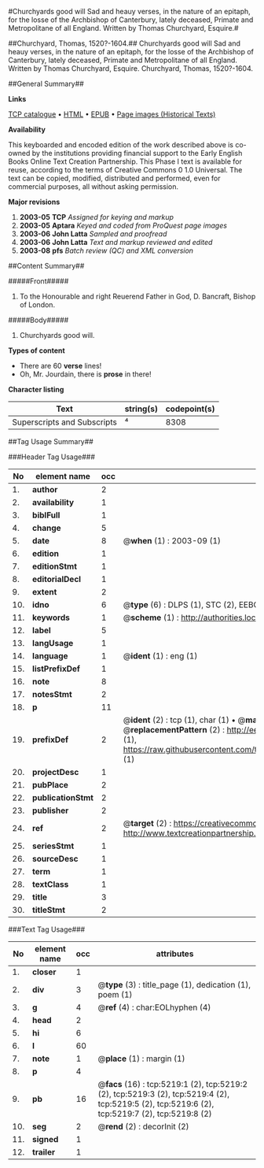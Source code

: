 #Churchyards good will Sad and heauy verses, in the nature of an epitaph, for the losse of the Archbishop of Canterbury, lately deceased, Primate and Metropolitane of all England. Written by Thomas Churchyard, Esquire.#

##Churchyard, Thomas, 1520?-1604.##
Churchyards good will Sad and heauy verses, in the nature of an epitaph, for the losse of the Archbishop of Canterbury, lately deceased, Primate and Metropolitane of all England. Written by Thomas Churchyard, Esquire.
Churchyard, Thomas, 1520?-1604.

##General Summary##

**Links**

[TCP catalogue](http://www.ota.ox.ac.uk/tcp/)  • 
[HTML](http://tei.it.ox.ac.uk/tcp/Texts-HTML/free/A18/A18724.html)  • 
[EPUB](http://tei.it.ox.ac.uk/tcp/Texts-EPUB/free/A18/A18724.epub) • 
[Page images (Historical Texts)](https://data.historicaltexts.jisc.ac.uk/view?pubId=eebo-99840692e&pageId=eebo-99840692e-5219-1)

**Availability**

This keyboarded and encoded edition of the
	       work described above is co-owned by the institutions
	       providing financial support to the Early English Books
	       Online Text Creation Partnership. This Phase I text is
	       available for reuse, according to the terms of Creative
	       Commons 0 1.0 Universal. The text can be copied,
	       modified, distributed and performed, even for
	       commercial purposes, all without asking permission.

**Major revisions**

1. __2003-05__ __TCP__ *Assigned for keying and markup*
1. __2003-05__ __Aptara__ *Keyed and coded from ProQuest page images*
1. __2003-06__ __John Latta__ *Sampled and proofread*
1. __2003-06__ __John Latta__ *Text and markup reviewed and edited*
1. __2003-08__ __pfs__ *Batch review (QC) and XML conversion*

##Content Summary##

#####Front#####

1. To the Honourable and right
Reuerend Father in God, D. Bancraft,
Bishop of London.

#####Body#####

1. Churchyards good will.

**Types of content**

  * There are 60 **verse** lines!
  * Oh, Mr. Jourdain, there is **prose** in there!

**Character listing**


|Text|string(s)|codepoint(s)|
|---|---|---|
|Superscripts             and Subscripts|⁴|8308|

##Tag Usage Summary##

###Header Tag Usage###

|No|element name|occ|attributes|
|---|---|---|---|
|1.|__author__|2||
|2.|__availability__|1||
|3.|__biblFull__|1||
|4.|__change__|5||
|5.|__date__|8| @__when__ (1) : 2003-09 (1)|
|6.|__edition__|1||
|7.|__editionStmt__|1||
|8.|__editorialDecl__|1||
|9.|__extent__|2||
|10.|__idno__|6| @__type__ (6) : DLPS (1), STC (2), EEBO-CITATION (1), PROQUEST (1), VID (1)|
|11.|__keywords__|1| @__scheme__ (1) : http://authorities.loc.gov/ (1)|
|12.|__label__|5||
|13.|__langUsage__|1||
|14.|__language__|1| @__ident__ (1) : eng (1)|
|15.|__listPrefixDef__|1||
|16.|__note__|8||
|17.|__notesStmt__|2||
|18.|__p__|11||
|19.|__prefixDef__|2| @__ident__ (2) : tcp (1), char (1)  •  @__matchPattern__ (2) : ([0-9\-]+):([0-9IVX]+) (1), (.+) (1)  •  @__replacementPattern__ (2) : http://eebo.chadwyck.com/downloadtiff?vid=$1&page=$2 (1), https://raw.githubusercontent.com/textcreationpartnership/Texts/master/tcpchars.xml#$1 (1)|
|20.|__projectDesc__|1||
|21.|__pubPlace__|2||
|22.|__publicationStmt__|2||
|23.|__publisher__|2||
|24.|__ref__|2| @__target__ (2) : https://creativecommons.org/publicdomain/zero/1.0/ (1), http://www.textcreationpartnership.org/docs/. (1)|
|25.|__seriesStmt__|1||
|26.|__sourceDesc__|1||
|27.|__term__|1||
|28.|__textClass__|1||
|29.|__title__|3||
|30.|__titleStmt__|2||


###Text Tag Usage###

|No|element name|occ|attributes|
|---|---|---|---|
|1.|__closer__|1||
|2.|__div__|3| @__type__ (3) : title_page (1), dedication (1), poem (1)|
|3.|__g__|4| @__ref__ (4) : char:EOLhyphen (4)|
|4.|__head__|2||
|5.|__hi__|6||
|6.|__l__|60||
|7.|__note__|1| @__place__ (1) : margin (1)|
|8.|__p__|4||
|9.|__pb__|16| @__facs__ (16) : tcp:5219:1 (2), tcp:5219:2 (2), tcp:5219:3 (2), tcp:5219:4 (2), tcp:5219:5 (2), tcp:5219:6 (2), tcp:5219:7 (2), tcp:5219:8 (2)|
|10.|__seg__|2| @__rend__ (2) : decorInit (2)|
|11.|__signed__|1||
|12.|__trailer__|1||
